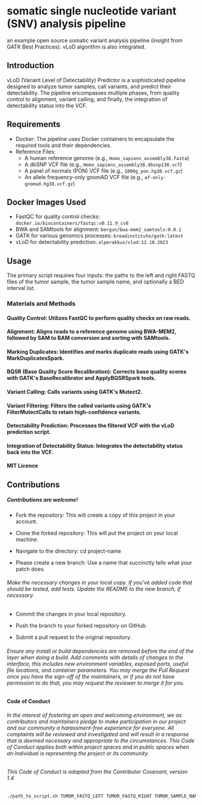 # somatic single nucleotide variant (SNV) analysis pipeline
an example open source somatic variant analysis pipeline (insight from GATK Best Practices). vLoD algorithm is also integrated.

## Introduction

vLoD (Variant Level of Detectability) Predictor is a sophisticated pipeline designed to analyze tumor samples, call variants, and predict their detectability. The pipeline encompasses multiple phases, from quality control to alignment, variant calling, and finally, the integration of detectability status into the VCF.

## Requirements

- Docker: The pipeline uses Docker containers to encapsulate the required tools and their dependencies.
- Reference Files:
  - A human reference genome (e.g., `Homo_sapiens_assembly38.fasta`)
  - A dbSNP VCF file (e.g., `Homo_sapiens_assembly38.dbsnp138.vcf`)
  - A panel of normals (PON) VCF file (e.g., `1000g_pon.hg38.vcf.gz`)
  - An allele frequency-only gnomAD VCF file (e.g., `af-only-gnomad.hg38.vcf.gz`)

## Docker Images Used

- FastQC for quality control checks: `docker.io/biocontainers/fastqc:v0.11.9_cv8`
- BWA and SAMtools for alignment: `bergun/bwa-mem2_samtools:0.0.1`
- GATK for various genomics processes: `broadinstitute/gatk:latest`
- vLoD for detectability prediction: `alperakkus/vlod:12.10.2023`

## Usage

The primary script requires four inputs: the paths to the left and right FASTQ files of the tumor sample, the tumor sample name, and optionally a BED interval list. 

### Materials and Methods
#### Quality Control: Utilizes FastQC to perform quality checks on raw reads.
#### Alignment: Aligns reads to a reference genome using BWA-MEM2, followed by SAM to BAM conversion and sorting with SAMtools.
#### Marking Duplicates: Identifies and marks duplicate reads using GATK's MarkDuplicatesSpark.
#### BQSR (Base Quality Score Recalibration): Corrects base quality scores with GATK's BaseRecalibrator and ApplyBQSRSpark tools.
#### Variant Calling: Calls variants using GATK's Mutect2.
#### Variant Filtering: Filters the called variants using GATK's FilterMutectCalls to retain high-confidence variants.
#### Detectability Prediction: Processes the filtered VCF with the vLoD prediction script.
#### Integration of Detectability Status: Integrates the detectability status back into the VCF.
#### MIT Licence

## Contributions
##### Contributions are welcome!
- Fork the repository: This will create a copy of this project in your account.

- Clone the forked repository: This will put the project on your local machine.

- Navigate to the directory: cd project-name

- Please create a new branch: Use a name that succinctly tells what your patch does.

###### Make the necessary changes in your local copy. If you've added code that should be tested, add tests. Update the README to the new branch, if necessary.

- Commit the changes in your local repository.

- Push the branch to your forked repository on GitHub.

- Submit a pull request to the original repository.

###### Ensure any install or build dependencies are removed before the end of the layer when doing a build. Add comments with details of changes to the interface, this includes new environment variables, exposed ports, useful file locations, and container parameters. You may merge the Pull Request once you have the sign-off of the maintainers, or if you do not have permission to do that, you may request the reviewer to merge it for you.

#### Code of Conduct

###### In the interest of fostering an open and welcoming environment, we as contributors and maintainers pledge to make participation in our project and our community a harassment-free experience for everyone. All complaints will be reviewed and investigated and will result in a response that is deemed necessary and appropriate to the circumstances. This Code of Conduct applies both within project spaces and in public spaces when an individual is representing the project or its community. 

###### This Code of Conduct is adapted from the Contributor Covenant, version 1.4

```bash
./path_to_script.sh TUMOR_FASTQ_LEFT TUMOR_FASTQ_RIGHT TUMOR_SAMPLE_NAME [BED_INTERVAL_LIST]
